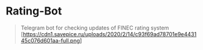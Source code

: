 # Rating-Bot
> Telegram bot for checking updates of FINEC rating system 
[https://cdn1.savepice.ru/uploads/2020/2/14/c93f69ad78701e9e443145c076d601aa-full.png]
